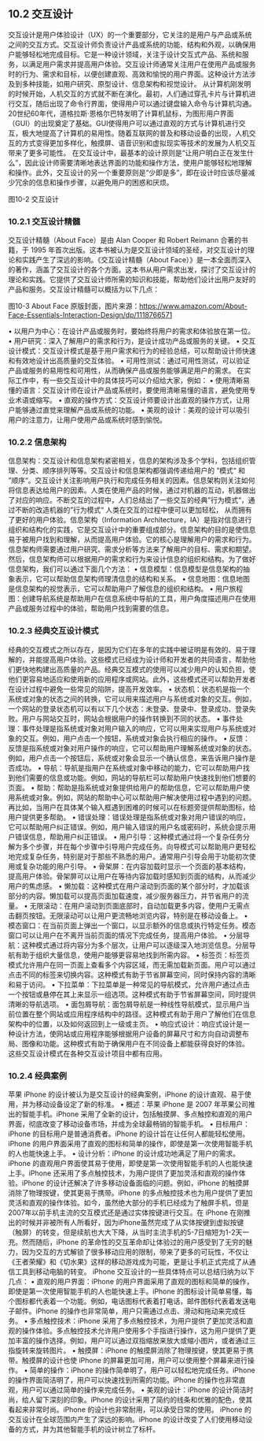 ## 10.2 交互设计

交互设计是用户体验设计（UX）的一个重要部分，它关注的是用户与产品或系统之间的交互方式。交互设计师负责设计产品或系统的功能、结构和外观，以确保用户能够轻松地完成目标。它是一种设计领域，关注于设计交互式产品、系统和服务，以满足用户需求并提高用户体验。交互设计师通常关注用户在使用产品或服务时的行为、需求和目标，以便创建直观、高效和愉悦的用户界面。这种设计方法涉及到多种技能，如用户研究、原型设计、信息架构和视觉设计。
从计算机刚发明的时候开始，人机交互的方式就不断在演化。最初，人们通过穿孔卡片与计算机进行交互，随后出现了命令行界面，使得用户可以通过键盘输入命令与计算机沟通。20世纪60年代，道格拉斯·恩格尔巴特发明了计算机鼠标，为图形用户界面（GUI）的出现奠定了基础。GUI使得用户可以通过直观的方式与计算机进行交互，极大地提高了计算机的易用性。随着互联网的普及和移动设备的出现，人机交互的方式变得更加多样化，触摸屏、语音识别和虚拟现实等技术的发展为人机交互带来了更多可能性。
在交互设计中，最基本的设计原则是“让用户明白正在发生什么”，因此设计师需要清晰地表达界面的功能和操作方法，使用户能够轻松地理解和操作。此外，交互设计的另一个重要原则是“少即是多”，即在设计时应该尽量减少冗余的信息和操作步骤，以避免用户的困惑和厌烦。
 
图10-2 交互设计

### 10.2.1 交互设计精髓

交互设计精髓（About Face）是由 Alan Cooper 和 Robert Reimann 合著的书籍，于 1995 年首次出版。这本书被认为是交互设计领域的圣经，对交互设计的理论和实践产生了深远的影响。《交互设计精髓（About Face）》是一本全面而深入的著作，涵盖了交互设计的各个方面。这本书从用户需求出发，探讨了交互设计的理论和实践。它提供了交互设计师所需的知识和技能，帮助他们设计出用户友好的产品和服务。交互设计精髓可以概括为以下几点：
 
图10-3 About Face 原版封面，图片来源：https://www.amazon.com/About-Face-Essentials-Interaction-Design/dp/1118766571

•	以用户为中心：在设计产品或服务时，要始终将用户的需求和体验放在第一位。
•	用户研究：深入了解用户的需求和行为，是设计成功产品或服务的关键。
•	交互设计模式：交互设计模式是基于用户需求和行为的经验总结，可以帮助设计师快速和有效地设计出高质量的交互体验。
•	可用性测试：通过可用性测试，可以验证产品或服务的易用性和可用性，从而确保产品或服务能够满足用户的需求。
在实际工作中，有一些交互设计中的具体技巧可以介绍给大家，例如：
•	使用清晰易懂的语言：交互设计师在设计产品或系统时，要使用清晰易懂的语言，避免使用专业术语或缩写。
•	直观的操作方式：交互设计师要设计出直观的操作方式，让用户能够通过直觉来理解产品或系统的功能。
•	美观的设计：美观的设计可以吸引用户的注意力，让用户使用产品或系统时感到愉悦。

### 10.2.2 信息架构

信息架构：交互设计和信息架构紧密相关，信息的架构涉及多个学科，包括组织管理、分类、顺序排列等等。交互设计和信息架构都强调传递给用户的 ”模式“ 和 ”顺序“。交互设计关注影响用户执行和完成任务相关的因素。信息架构则关注如何将信息表达给用户的因素。人类在使用产品的时候，通过对机器的互动，机器做出了对应的响应。不断交互的过程中，人们总结出了一些交互的经典”行为模式“，通过不断的改造机器的”行为模式“ 人类在交互的过程中便可以更加轻松， 从而拥有了更好的用户体验。信息架构（Information Architecture，IA）是指对信息进行组织和结构化的实践，它是交互设计中的重要组成部分。信息架构的目的是使信息易于被用户找到和理解，从而提高用户体验。它的核心是理解用户的需求和行为。信息架构师需要通过用户研究、需求分析等方法来了解用户的目标、需求和期望。然后，信息架构师可以根据用户的需求和行为来设计信息的组织和结构。为了做好信息架构，我们可以通过下面几个方法：
•	信息模型：信息模型是信息架构的抽象表示，它可以帮助信息架构师理清信息的结构和关系。
•	信息地图：信息地图是信息架构的视觉表示，它可以帮助用户了解信息的组织和结构。
•	用户旅程图：创建导航系统是帮助用户在信息系统中导航的工具，用户角度描述用户在使用产品或服务过程中的体验，帮助用户找到需要的信息。

### 10.2.3 经典交互设计模式

经典的交互模式之所以存在，是因为它们在多年的实践中被证明是有效的、易于理解的，并能提高用户体验。这些模式已经成为设计师和开发者的共同语言，帮助他们更快地构建出高质量的产品。经典交互模式的使用可以减少用户的认知负担，使他们更容易地适应和使用新的应用程序或网站。此外，这些模式还可以帮助开发者在设计过程中避免一些常见的陷阱，提高开发效率。
•	状态机：状态机是指一个系统或对象的状态之间的转换，它可以用来描述用户与系统或对象的交互。例如，一个网站的登录状态机可以有以下几个状态：未登录、登录中、登录成功、登录失败。用户与网站交互时，网站会根据用户的操作转换到不同的状态。
•	事件处理：事件处理是指系统或对象对用户输入的响应，它可以用来实现用户与系统或对象的交互。例如，用户点击一个按钮，系统或对象会执行相应的操作。
•	反馈：反馈是指系统或对象对用户操作的响应，它可以帮助用户理解系统或对象的状态。例如，用户点击一个按钮后，系统或对象会显示一个确认信息，来告诉用户操作是否成功。
•	导航：导航是指用户在系统或对象中移动的能力，它可以帮助用户找到他们需要的信息或功能。例如，网站的导航栏可以帮助用户快速找到他们想要的页面。
•	帮助：帮助是指系统或对象提供给用户的帮助信息，它可以帮助用户使用系统或对象。例如，网站的帮助中心可以帮助用户解决使用过程中遇到的问题。再比如，当用户在具体某个输入框遇到困难的时候可以在标题旁提供帮助图标，给用户提供更多帮助。
•	错误处理：错误处理是指系统或对象对用户错误的响应，它可以帮助用户纠正错误。例如，用户输入错误的用户名或密码时，系统会提示用户错误信息，帮助用户纠正错误。
•	用户引导：这种模式通过将一个复杂任务分解为多个步骤，并在每个步骤中引导用户完成任务。向导模式可以帮助用户更轻松地完成复杂任务，特别是对于那些不熟悉的用户。通常用户引导会用于功能初次使用或复杂功能的用户引导。
•	骨架屏：在内容加载时显示一个页面的基本结构，提高用户体验。骨架屏可以让用户在等待内容加载时感知到页面的结构，从而减少用户的焦虑感。
•	懒加载：这种模式在用户滚动到页面的某个部分时，才加载该部分的内容。懒加载可以提高页面加载速度，减少服务器压力，并节省用户的流量。
•	无限滚动：在用户滚动到页面底部时，自动加载更多内容，使用户无需点击翻页按钮。无限滚动可以让用户更流畅地浏览内容，特别是在移动设备上。
•	模态窗口：在当前页面上弹出一个窗口，以显示额外的信息或执行特定任务。模态窗口可以让用户在不离开当前页面的情况下完成任务，提高用户体验。
•	分层导航：这种模式通过将内容分为多个层次，让用户可以逐级深入地浏览信息。分层导航有助于组织大量信息，使用户能够更容易地找到所需内容。
•	标签页：标签页模式允许用户在同一页面上查看多个内容区域，而无需加载新页面。用户可以通过点击不同的标签来切换内容。这种模式有助于节省屏幕空间，同时保持内容的清晰和易于访问。
•	下拉菜单：下拉菜单是一种常见的导航模式，允许用户通过点击一个按钮或悬停在其上来显示一组选项。这种模式有助于节省屏幕空间，同时提供清晰的导航选项。
•	面包屑导航：面包屑导航是一种线性导航模式，显示用户当前位置在整个网站或应用程序结构中的路径。这种模式有助于用户了解他们在信息架构中的位置，以及如何返回到上一级或主页。
•	响应式设计：响应式设计是一种设计方法，使网站或应用程序能够根据用户设备的屏幕尺寸和方向自动调整布局、图像和功能。这种模式有助于确保用户在不同设备上都能获得良好的体验。
这些交互设计模式在各种交互设计项目中都有应用。

### 10.2.4 经典案例 

苹果 iPhone 的设计被认为是交互设计的经典案例，iPhone 的设计直观、易于使用，并为移动设备设定了新的标准。
•	概述：苹果 iPhone 是 2007 年苹果公司推出的智能手机。iPhone 采用了全新的设计，包括触摸屏、多点触控和直观的用户界面，彻底改变了移动设备市场，并成为全球最畅销的智能手机。
•	目标用户：iPhone 的目标用户是普通消费者。iPhone 的设计旨在让任何人都能轻松使用。iPhone 的用户界面采用了直观的图标和简单的操作，即使是第一次使用智能手机的人也能快速上手。
•	设计分析：iPhone 的设计成功地满足了用户的需求。iPhone 的直观用户界面使其易于使用，即使是第一次使用智能手机的人也能快速上手。iPhone 还采用了多点触控技术，为用户提供了更加灵活和直观的操作体验。iPhone 的设计还解决了许多移动设备面临的问题。例如，iPhone 的触摸屏消除了物理按键，使其更易于携带。iPhone 的多点触控技术也为用户提供了更加灵活和直观的操作体验。如今，虽然绝大部分的手机已经成为了触屏手机，但是2007年以前手机主流的交互模式还是通过实体按键进行交互。在 iPhone 在刚推出的时候并非被所有人所看好，因为iPhone虽然完成了从实体按键到虚拟按键（触屏）的转变，但是续航也大大下降，从当时主流手机的5-7日缩短为1-2天一充。然而随后，iPhone 的革命性的交互革命却让体验过的用户感受到了无穷的魅力，因为交互的方式解锁了很多移动应用的限制，带来了更多的可玩性，不仅让《王者荣耀》和《切水果》这样的移动游戏成为可能，更是让手机正式完成了从通信工具到移动电脑的转变。
iPhone 交互设计的一些具体特点可以总结归纳为以下几点：
•	直观的用户界面：iPhone 的用户界面采用了直观的图标和简单的操作，即使是第一次使用智能手机的人也能快速上手。iPhone 的图标设计简单易懂，每个图标都代表着一个功能。例如，电话图标代表着打电话，邮件图标代表着发送电子邮件。iPhone 的操作也非常简单，用户只需通过点击、滑动和拖动来完成任务。
•	多点触控技术：iPhone 采用了多点触控技术，为用户提供了更加灵活和直观的操作体验。多点触控技术允许用户使用多个手指进行操作，这为用户提供了更加丰富的操作选择。例如，用户可以通过双指缩放来放大或缩小图片，或者通过三指旋转来旋转图片。
•	触摸屏：iPhone 的触摸屏消除了物理按键，使其更易于携带。触摸屏的设计也使 iPhone 的屏幕更加可用，用户可以使用整个屏幕来进行操作。
•	简单的操作：iPhone 的操作简单明了，用户可以轻松地完成任务。iPhone 的操作界面简洁明了，用户可以快速找到所需的功能。iPhone 的操作也非常直观，用户可以通过简单的操作来完成任务。
•	美观的设计：iPhone 的设计简洁时尚，给人留下深刻的印象。iPhone 的设计采用了简约的线条和优雅的配色，使其看起来非常时尚。iPhone 的设计也非常耐用，可以承受日常的使用。
iPhone 的交互设计在全球范围内产生了深远的影响。iPhone 的设计改变了人们使用移动设备的方式，并为其他智能手机的设计树立了标杆。
